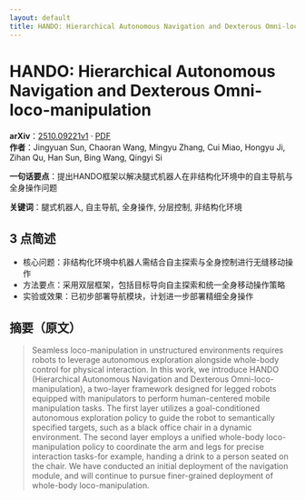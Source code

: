 ```yaml
---
layout: default
title: HANDO: Hierarchical Autonomous Navigation and Dexterous Omni-loco-manipulation
---
```


# HANDO: Hierarchical Autonomous Navigation and Dexterous Omni-loco-manipulation
**arXiv**：[2510.09221v1](https://arxiv.org/abs/2510.09221) · [PDF](https://arxiv.org/pdf/2510.09221.pdf)  
**作者**：Jingyuan Sun, Chaoran Wang, Mingyu Zhang, Cui Miao, Hongyu Ji, Zihan Qu, Han Sun, Bing Wang, Qingyi Si  

**一句话要点**：提出HANDO框架以解决腿式机器人在非结构化环境中的自主导航与全身操作问题

**关键词**：腿式机器人, 自主导航, 全身操作, 分层控制, 非结构化环境

## 3 点简述
- 核心问题：非结构化环境中机器人需结合自主探索与全身控制进行无缝移动操作
- 方法要点：采用双层框架，包括目标导向自主探索和统一全身移动操作策略
- 实验或效果：已初步部署导航模块，计划进一步部署精细全身操作

## 摘要（原文）

> Seamless loco-manipulation in unstructured environments requires robots to
> leverage autonomous exploration alongside whole-body control for physical
> interaction. In this work, we introduce HANDO (Hierarchical Autonomous
> Navigation and Dexterous Omni-loco-manipulation), a two-layer framework
> designed for legged robots equipped with manipulators to perform human-centered
> mobile manipulation tasks. The first layer utilizes a goal-conditioned
> autonomous exploration policy to guide the robot to semantically specified
> targets, such as a black office chair in a dynamic environment. The second
> layer employs a unified whole-body loco-manipulation policy to coordinate the
> arm and legs for precise interaction tasks-for example, handing a drink to a
> person seated on the chair. We have conducted an initial deployment of the
> navigation module, and will continue to pursue finer-grained deployment of
> whole-body loco-manipulation.

